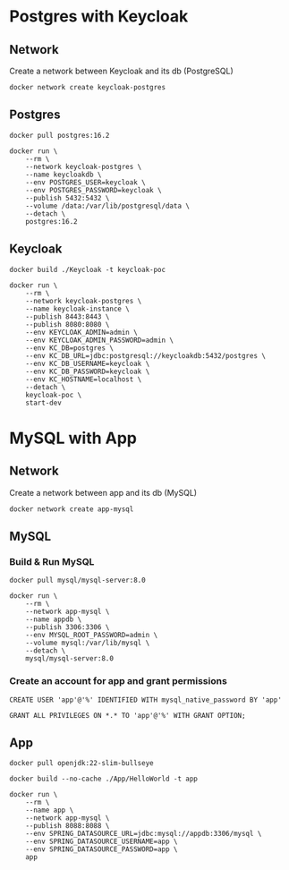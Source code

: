 # Postgres with Keycloak

## Network

Create a network between Keycloak and its db (PostgreSQL)

```
docker network create keycloak-postgres
```

## Postgres

```
docker pull postgres:16.2 
```

```
docker run \
    --rm \
    --network keycloak-postgres \
    --name keycloakdb \
    --env POSTGRES_USER=keycloak \
    --env POSTGRES_PASSWORD=keycloak \
    --publish 5432:5432 \
    --volume /data:/var/lib/postgresql/data \
    --detach \
    postgres:16.2
```

## Keycloak
```
docker build ./Keycloak -t keycloak-poc
```

```
docker run \
    --rm \
    --network keycloak-postgres \
    --name keycloak-instance \
    --publish 8443:8443 \
    --publish 8080:8080 \
    --env KEYCLOAK_ADMIN=admin \
    --env KEYCLOAK_ADMIN_PASSWORD=admin \
    --env KC_DB=postgres \
    --env KC_DB_URL=jdbc:postgresql://keycloakdb:5432/postgres \
    --env KC_DB_USERNAME=keycloak \
    --env KC_DB_PASSWORD=keycloak \
    --env KC_HOSTNAME=localhost \
    --detach \
    keycloak-poc \
    start-dev
```

# MySQL with App
## Network
Create a network between app and its db (MySQL)

```
docker network create app-mysql
```

## MySQL
### Build & Run MySQL
```
docker pull mysql/mysql-server:8.0
```

```
docker run \
    --rm \
    --network app-mysql \
    --name appdb \
    --publish 3306:3306 \
    --env MYSQL_ROOT_PASSWORD=admin \
    --volume mysql:/var/lib/mysql \
    --detach \
    mysql/mysql-server:8.0
```

### Create an account for app and grant permissions
```
CREATE USER 'app'@'%' IDENTIFIED WITH mysql_native_password BY 'app'
```
```
GRANT ALL PRIVILEGES ON *.* TO 'app'@'%' WITH GRANT OPTION;
```

## App
```
docker pull openjdk:22-slim-bullseye
```
```
docker build --no-cache ./App/HelloWorld -t app
```
```
docker run \
    --rm \
    --name app \
    --network app-mysql \
    --publish 8088:8088 \
    --env SPRING_DATASOURCE_URL=jdbc:mysql://appdb:3306/mysql \
    --env SPRING_DATASOURCE_USERNAME=app \
    --env SPRING_DATASOURCE_PASSWORD=app \
    app
```